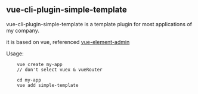 ## vue-cli-plugin-simple-template

vue-cli-plugin-simple-template is a template plugin for most applications of my company.

it is based on vue, referenced [vue-element-admin](https://github.com/PanJiaChen/vue-element-admin/)

Usage:
```
    vue create my-app
    // don't select vuex & vueRouter

    cd my-app
    vue add simple-template
```